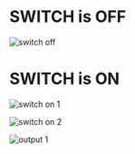 
# SWITCH is OFF
![switch off](https://user-images.githubusercontent.com/94420732/144376447-d843c0b9-6b44-4941-89a7-04fcb88886d3.png)

# SWITCH is ON
![switch on 1](https://user-images.githubusercontent.com/94420732/144376500-90a4c127-8f55-45cd-8012-7e7b29983d72.png)

![switch on 2](https://user-images.githubusercontent.com/94420732/144376517-0f054288-5ea9-4bbd-8bf4-87ab22f94218.png)

![output 1](https://user-images.githubusercontent.com/94420732/144377263-2d5c9a89-9917-4e9e-ab77-7ff3a19820e0.gif)

